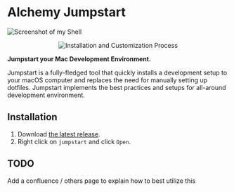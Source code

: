 
# Alchemy Jumpstart

![Screenshot of my Shell](https://imgur.com/zLLU9VX.png)

<p align="center">
  <img src="https://raw.githubusercontent.com/juststorage/orgb1/2f5d60f1ece1036eb7721b34806414bc/h4e7vlr.gif" alt="Installation and Customization Process">
</p>


**Jumpstart your Mac Development Environment.**

Jumpstart is a fully-fledged tool that quickly installs a development setup to your macOS computer and replaces the need for manually setting up dotfiles. Jumpstart implements the best practices and setups for all-around development environment.

## Installation

1) Download [the latest release](https://github.com/pgalchemy/jumpstart/releases).
2) Right click on `jumpstart` and click `Open`.

## TODO
Add a confluence / others page to explain how to best utilize this
